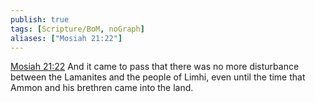 ```yaml
---
publish: true
tags: [Scripture/BoM, noGraph]
aliases: ["Mosiah 21:22"]
---
```

[Mosiah 21:22](https://churchofjesuschrist.org/study/scriptures/bofm/mosiah/21?lang=eng&id=p22#p22) And it came to pass that there was no more disturbance between the Lamanites and the people of Limhi, even until the time that Ammon and his brethren came into the land.
